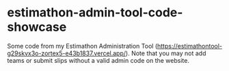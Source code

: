 # estimathon-admin-tool-code-showcase
Some code from my Estimathon Administration Tool (https://estimathontool-g29skvx3o-zortex5-e43b1837.vercel.app/). Note that you may not add teams or submit slips without a valid admin code on the website.
